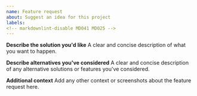 ```yaml
---
name: Feature request
about: Suggest an idea for this project
labels: 
<!-- markdownlint-disable MD041 MD025 -->
---
```


**Describe the solution you'd like**
A clear and concise description of what you want to happen.

**Describe alternatives you've considered**
A clear and concise description of any alternative solutions or features you've considered.

**Additional context**
Add any other context or screenshots about the feature request here.
